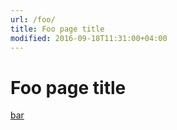 ```yaml
---
url: /foo/
title: Foo page title
modified: 2016-09-18T11:31:00+04:00
---
```


# Foo page title

[bar](/bar/)
